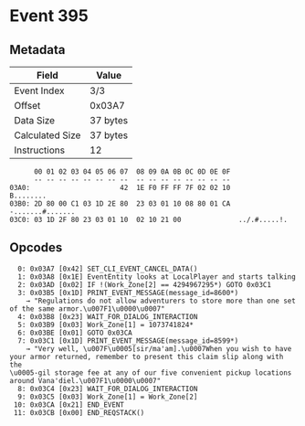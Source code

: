 # Event 395

## Metadata

| Field           | Value    |
|-----------------|----------|
| Event Index     | 3/3      |
| Offset          | 0x03A7   |
| Data Size       | 37 bytes |
| Calculated Size | 37 bytes |
| Instructions    | 12       |

```
      00 01 02 03 04 05 06 07  08 09 0A 0B 0C 0D 0E 0F
      -- -- -- -- -- -- -- --  -- -- -- -- -- -- -- --
03A0:                      42  1E F0 FF FF 7F 02 02 10         B........
03B0: 2D 80 00 C1 03 1D 2E 80  23 03 01 10 08 80 01 CA  -.......#.......
03C0: 03 1D 2F 80 23 03 01 10  02 10 21 00              ../.#.....!.    
```

## Opcodes

```
  0: 0x03A7 [0x42] SET_CLI_EVENT_CANCEL_DATA()
  1: 0x03A8 [0x1E] EventEntity looks at LocalPlayer and starts talking
  2: 0x03AD [0x02] IF !(Work_Zone[2] == 4294967295*) GOTO 0x03C1
  3: 0x03B5 [0x1D] PRINT_EVENT_MESSAGE(message_id=8600*)
    → "Regulations do not allow adventurers to store more than one set of the same armor.\u007F1\u0000\u0007"
  4: 0x03B8 [0x23] WAIT_FOR_DIALOG_INTERACTION
  5: 0x03B9 [0x03] Work_Zone[1] = 1073741824*
  6: 0x03BE [0x01] GOTO 0x03CA
  7: 0x03C1 [0x1D] PRINT_EVENT_MESSAGE(message_id=8599*)
    → "Very well, \u007F\u0005[sir/ma'am].\u0007When you wish to have your armor returned, remember to present this claim slip along with the 
\u0005-gil storage fee at any of our five convenient pickup locations around Vana'diel.\u007F1\u0000\u0007"
  8: 0x03C4 [0x23] WAIT_FOR_DIALOG_INTERACTION
  9: 0x03C5 [0x03] Work_Zone[1] = Work_Zone[2]
 10: 0x03CA [0x21] END_EVENT
 11: 0x03CB [0x00] END_REQSTACK()
```
